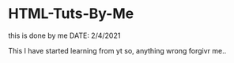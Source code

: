 # HTML-Tuts-By-Me
this is done by me
DATE: 2/4/2021

This I have started learning from yt so, anything wrong forgivr me..
